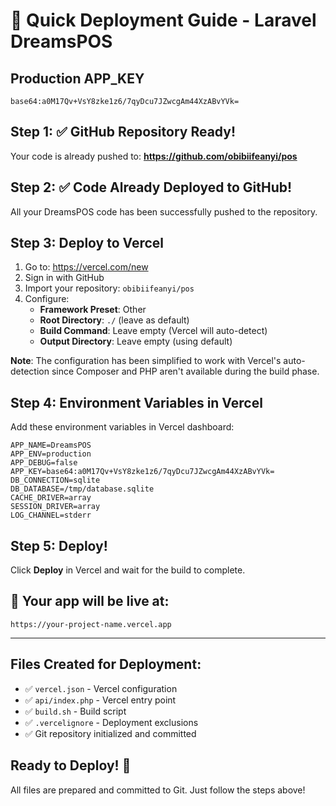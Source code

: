 # 🚀 Quick Deployment Guide - Laravel DreamsPOS

## Production APP_KEY
```
base64:a0M17Qv+VsY8zke1z6/7qyDcu7JZwcgAm44XzABvYVk=
```

## Step 1: ✅ GitHub Repository Ready!
Your code is already pushed to: **https://github.com/obibiifeanyi/pos**

## Step 2: ✅ Code Already Deployed to GitHub!
All your DreamsPOS code has been successfully pushed to the repository.

## Step 3: Deploy to Vercel
1. Go to: https://vercel.com/new
2. Sign in with GitHub
3. Import your repository: `obibiifeanyi/pos`
4. Configure:
   - **Framework Preset**: Other
   - **Root Directory**: `./` (leave as default)
   - **Build Command**: Leave empty (Vercel will auto-detect)
   - **Output Directory**: Leave empty (using default)

**Note**: The configuration has been simplified to work with Vercel's auto-detection since Composer and PHP aren't available during the build phase.

## Step 4: Environment Variables in Vercel
Add these environment variables in Vercel dashboard:

```
APP_NAME=DreamsPOS
APP_ENV=production
APP_DEBUG=false
APP_KEY=base64:a0M17Qv+VsY8zke1z6/7qyDcu7JZwcgAm44XzABvYVk=
DB_CONNECTION=sqlite
DB_DATABASE=/tmp/database.sqlite
CACHE_DRIVER=array
SESSION_DRIVER=array
LOG_CHANNEL=stderr
```

## Step 5: Deploy!
Click **Deploy** in Vercel and wait for the build to complete.

## 🎉 Your app will be live at:
`https://your-project-name.vercel.app`

---

## Files Created for Deployment:
- ✅ `vercel.json` - Vercel configuration
- ✅ `api/index.php` - Vercel entry point
- ✅ `build.sh` - Build script
- ✅ `.vercelignore` - Deployment exclusions
- ✅ Git repository initialized and committed

## Ready to Deploy! 🚀
All files are prepared and committed to Git. Just follow the steps above!